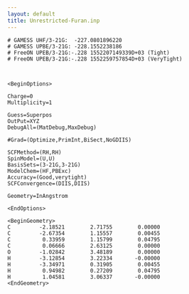 ```yaml
---
layout: default
title: Unrestricted-Furan.inp
---
```



    # GAMESS UHF/3-21G:  -227.0801896220
    # GAMESS UPBE/3-21G: -228.1552238186
    # FreeON UPEB/3-21G:-.228 1552207149339D+03 (Tight)
    # FreeON UPEB/3-21G:-.228 1552259757854D+03 (VeryTight)



    <BeginOptions>

    Charge=0
    Multiplicity=1

    Guess=Superpos
    OutPut=XYZ
    DebugAll=(MatDebug,MaxDebug)

    #Grad=(Optimize,PrimInt,BiSect,NoGDIIS)

    SCFMethod=(RH,RH)
    SpinModel=(U,U)
    BasisSets=(3-21G,3-21G)
    ModelChem=(HF,PBExc)
    Accuracy=(Good,verytight)
    SCFConvergence=(DIIS,DIIS)

    Geometry=InAngstrom

    <EndOptions>

    <BeginGeometry>
    C         -2.18521        2.71755        0.00000
    C         -2.67354        1.15557        0.00455
    C          0.33959        1.15799        0.04795
    C          0.06666        2.63125        0.00000
    O         -1.02842        3.48189        0.00000
    H         -3.12854        3.22334       -0.00000
    H         -3.34971        0.31905        0.00455
    H          0.94982        0.27209        0.04795
    H          1.04581        3.06337       -0.00000
    <EndGeometry>
